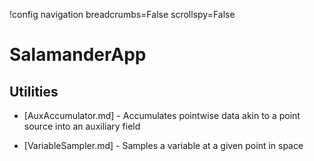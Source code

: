 !config navigation breadcrumbs=False scrollspy=False

# SalamanderApp

## Utilities

- [AuxAccumulator.md] - Accumulates pointwise data akin to a point source into an auxiliary field

- [VariableSampler.md] - Samples a variable at a given point in space

